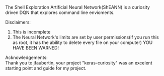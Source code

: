 The Shell Exploration Artificial Neural Network(ShEANN) is a curiosity driven DQN that explores command line envioments.

Disclaimers:
1. This is incomplete
2. The Neural Network's limits are set by user permissions(if you run this as root, it has the ability to delete every file on your computer)
YOU HAVE BEEN WARNED!

Acknowledgements:<br />
Thank you to jfaubertin, your project "keras-curiosity" was an excelent starting point and guide for my project.
